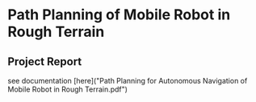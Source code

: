# Path Planning of Mobile Robot in Rough Terrain

## Project Report
see documentation [here]("Path Planning for Autonomous Navigation of Mobile Robot in Rough Terrain.pdf")
